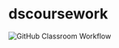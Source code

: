 # dscoursework

![GitHub Classroom Workflow](../../workflows/GitHub%20Classroom%20Workflow/badge.svg?branch=master)
